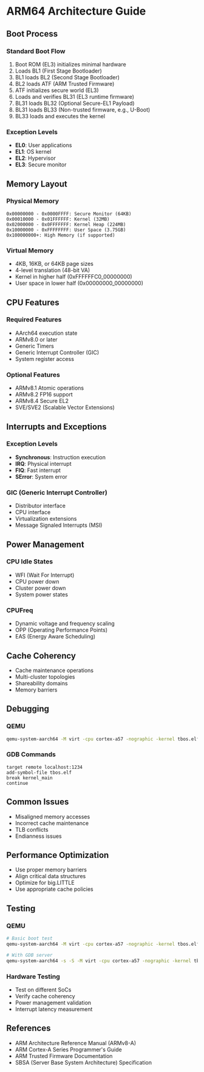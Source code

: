 # ARM64 Architecture Guide

## Boot Process

### Standard Boot Flow
1. Boot ROM (EL3) initializes minimal hardware
2. Loads BL1 (First Stage Bootloader)
3. BL1 loads BL2 (Second Stage Bootloader)
4. BL2 loads ATF (ARM Trusted Firmware)
5. ATF initializes secure world (EL3)
6. Loads and verifies BL31 (EL3 runtime firmware)
7. BL31 loads BL32 (Optional Secure-EL1 Payload)
8. BL31 loads BL33 (Non-trusted firmware, e.g., U-Boot)
9. BL33 loads and executes the kernel

### Exception Levels
- **EL0**: User applications
- **EL1**: OS kernel
- **EL2**: Hypervisor
- **EL3**: Secure monitor

## Memory Layout

### Physical Memory
```
0x00000000 - 0x0000FFFF: Secure Monitor (64KB)
0x00010000 - 0x01FFFFFF: Kernel (32MB)
0x02000000 - 0x0FFFFFFF: Kernel Heap (224MB)
0x10000000 - 0xFFFFFFFF: User Space (3.75GB)
0x100000000+: High Memory (if supported)
```

### Virtual Memory
- 4KB, 16KB, or 64KB page sizes
- 4-level translation (48-bit VA)
- Kernel in higher half (0xFFFFFFC0_00000000)
- User space in lower half (0x00000000_00000000)

## CPU Features

### Required Features
- AArch64 execution state
- ARMv8.0 or later
- Generic Timers
- Generic Interrupt Controller (GIC)
- System register access

### Optional Features
- ARMv8.1 Atomic operations
- ARMv8.2 FP16 support
- ARMv8.4 Secure EL2
- SVE/SVE2 (Scalable Vector Extensions)

## Interrupts and Exceptions

### Exception Levels
- **Synchronous**: Instruction execution
- **IRQ**: Physical interrupt
- **FIQ**: Fast interrupt
- **SError**: System error

### GIC (Generic Interrupt Controller)
- Distributor interface
- CPU interface
- Virtualization extensions
- Message Signaled Interrupts (MSI)

## Power Management

### CPU Idle States
- WFI (Wait For Interrupt)
- CPU power down
- Cluster power down
- System power states

### CPUFreq
- Dynamic voltage and frequency scaling
- OPP (Operating Performance Points)
- EAS (Energy Aware Scheduling)

## Cache Coherency
- Cache maintenance operations
- Multi-cluster topologies
- Shareability domains
- Memory barriers

## Debugging

### QEMU
```bash
qemu-system-aarch64 -M virt -cpu cortex-a57 -nographic -kernel tbos.elf
```

### GDB Commands
```
target remote localhost:1234
add-symbol-file tbos.elf
break kernel_main
continue
```

## Common Issues
- Misaligned memory accesses
- Incorrect cache maintenance
- TLB conflicts
- Endianness issues

## Performance Optimization
- Use proper memory barriers
- Align critical data structures
- Optimize for big.LITTLE
- Use appropriate cache policies

## Testing

### QEMU
```bash
# Basic boot test
qemu-system-aarch64 -M virt -cpu cortex-a57 -nographic -kernel tbos.elf

# With GDB server
qemu-system-aarch64 -s -S -M virt -cpu cortex-a57 -nographic -kernel tbos.elf
```

### Hardware Testing
- Test on different SoCs
- Verify cache coherency
- Power management validation
- Interrupt latency measurement

## References
- ARM Architecture Reference Manual (ARMv8-A)
- ARM Cortex-A Series Programmer's Guide
- ARM Trusted Firmware Documentation
- SBSA (Server Base System Architecture) Specification
